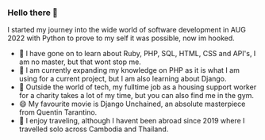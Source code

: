 ### Hello there 🖖

I started my journey into the wide world of software development in AUG 2022 with Python to prove to my self it was possible, now im hooked.  

- 🌱 I have gone on to learn about Ruby, PHP, SQL, HTML, CSS and API's, I am no master, but that wont stop me.  
- 📖 I am currently expanding my knowledge on PHP as it is what I am using for a current project, but I am also learning about Django.    
- 💬 Outside the world of tech, my fulltime job as a housing support worker for a charity takes a lot of my time, but you can also find me in the gym.  
- 😄 My favourite movie is Django Unchained, an absolute masterpiece from Quentin Tarantino.  
- 🛫 I enjoy traveling, although I havent been abroad since 2019 where I travelled solo across Cambodia and Thailand.  
